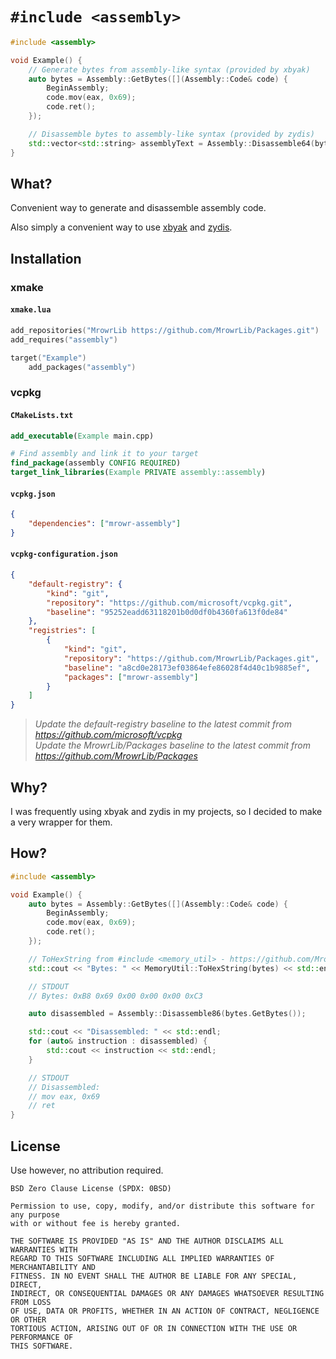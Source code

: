 # `#include <assembly>`

```cpp
#include <assembly>

void Example() {
    // Generate bytes from assembly-like syntax (provided by xbyak)
    auto bytes = Assembly::GetBytes([](Assembly::Code& code) {
        BeginAssembly;
        code.mov(eax, 0x69);
        code.ret();
    });

    // Disassemble bytes to assembly-like syntax (provided by zydis)
    std::vector<std::string> assemblyText = Assembly::Disassemble64(bytes);
}
```

## What?

Convenient way to generate and disassemble assembly code.

Also simply a convenient way to use [xbyak](https://github.com/herumi/xbyak) and [zydis](https://github.com/zyantific/zydis).

## Installation

### xmake

#### `xmake.lua`

```lua
add_repositories("MrowrLib https://github.com/MrowrLib/Packages.git")
add_requires("assembly")

target("Example")
    add_packages("assembly")
```

### vcpkg

#### `CMakeLists.txt`

```cmake
add_executable(Example main.cpp)

# Find assembly and link it to your target
find_package(assembly CONFIG REQUIRED)
target_link_libraries(Example PRIVATE assembly::assembly)
```

#### `vcpkg.json`

```json
{
    "dependencies": ["mrowr-assembly"]
}
```

#### `vcpkg-configuration.json`

```json
{
    "default-registry": {
        "kind": "git",
        "repository": "https://github.com/microsoft/vcpkg.git",
        "baseline": "95252eadd63118201b0d0df0b4360fa613f0de84"
    },
    "registries": [
        {
            "kind": "git",
            "repository": "https://github.com/MrowrLib/Packages.git",
            "baseline": "a8cd0e28173ef03864efe86028f4d40c1b9885ef",
            "packages": ["mrowr-assembly"]
        }
    ]
}
```

> _Update the default-registry baseline to the latest commit from https://github.com/microsoft/vcpkg_  
> _Update the MrowrLib/Packages baseline to the latest commit from https://github.com/MrowrLib/Packages_  

## Why?

I was frequently using xbyak and zydis in my projects, so I decided to make a very wrapper for them.

## How?

```cpp
#include <assembly>

void Example() {
    auto bytes = Assembly::GetBytes([](Assembly::Code& code) {
        BeginAssembly;
        code.mov(eax, 0x69);
        code.ret();
    });

    // ToHexString from #include <memory_util> - https://github.com/MrowrLib/memory_util.cpp
    std::cout << "Bytes: " << MemoryUtil::ToHexString(bytes) << std::endl;

    // STDOUT
    // Bytes: 0xB8 0x69 0x00 0x00 0x00 0xC3

    auto disassembled = Assembly::Disassemble86(bytes.GetBytes());

    std::cout << "Disassembled: " << std::endl;
    for (auto& instruction : disassembled) {
        std::cout << instruction << std::endl;
    }

    // STDOUT
    // Disassembled:
    // mov eax, 0x69
    // ret
}
```

## License

Use however, no attribution required.

```
BSD Zero Clause License (SPDX: 0BSD)

Permission to use, copy, modify, and/or distribute this software for any purpose
with or without fee is hereby granted.

THE SOFTWARE IS PROVIDED "AS IS" AND THE AUTHOR DISCLAIMS ALL WARRANTIES WITH
REGARD TO THIS SOFTWARE INCLUDING ALL IMPLIED WARRANTIES OF MERCHANTABILITY AND
FITNESS. IN NO EVENT SHALL THE AUTHOR BE LIABLE FOR ANY SPECIAL, DIRECT,
INDIRECT, OR CONSEQUENTIAL DAMAGES OR ANY DAMAGES WHATSOEVER RESULTING FROM LOSS
OF USE, DATA OR PROFITS, WHETHER IN AN ACTION OF CONTRACT, NEGLIGENCE OR OTHER
TORTIOUS ACTION, ARISING OUT OF OR IN CONNECTION WITH THE USE OR PERFORMANCE OF
THIS SOFTWARE.
```
